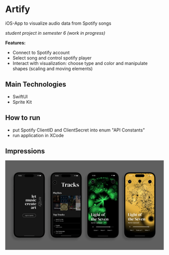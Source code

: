 # Artify

iOS-App to visualize audio data from Spotify songs

*student project in semester 6 (work in progress)* 

**Features:**
- Connect to Spotify account
- Select song and control spotify player
- Interact with visualization: choose type and color and manipulate shapes (scaling and moving elements)

## Main Technologies
- SwiftUI
- Sprite Kit

## How to run
- put Spotify ClientID and ClientSecret into enum "API Constants"
- run application in XCode

## Impressions
![alt](./Docs/Artify-Impressions.jpg)
